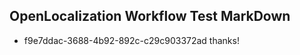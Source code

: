 ## OpenLocalization Workflow Test MarkDown
* f9e7ddac-3688-4b92-892c-c29c903372ad thanks!

<!--HONumber=Sep16_HO1-->


